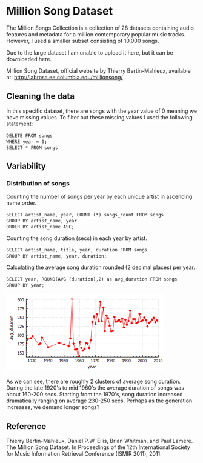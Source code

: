 # Million Song Dataset
The Million Songs Collection is a collection of 28 datasets containing audio features and metadata for a million contemporary popular music tracks. However, I used a smaller subset consisting of 10,000 songs. 

Due to the large dataset I am unable to upload it here, but it can be downloaded here.

Million Song Dataset, official website by Thierry Bertin-Mahieux,
available at: http://labrosa.ee.columbia.edu/millionsong/

## Cleaning the data
In this specific dataset, there are songs with the year value of 0 meaning we have missing values. To filter out these missing values I used the following statement:

```
DELETE FROM songs
WHERE year = 0;
SELECT * FROM songs
```
## Variability
### Distribution of songs
Counting the number of songs per year by each unique artist in ascending name order.

```
SELECT artist_name, year, COUNT (*) songs_count FROM songs
GROUP BY artist_name, year
ORDER BY artist_name ASC;
```
Counting the song duration (secs) in each year by artist.

```
SELECT artist_name, title, year, duration FROM songs
GROUP BY artist_name, year, duration;
```
Calculating the average song duration rounded (2 decimal places) per year.

```
SELECT year, ROUND(AVG (duration),2) as avg_duration FROM songs
GROUP BY year;
```
![alt text](https://github.com/AeKana/Portfolio/blob/master/Million-Song-Dataset/average_song.png)

As we can see, there are roughly 2 clusters of average song duration. During the late 1920's to mid 1960's the average duration of songs was about 160-200 secs. Starting from the 1970's, song duration increased dramatically ranging on average 230-250 secs. Perhaps as the generation increases, we demand longer songs? 

## Reference
Thierry Bertin-Mahieux, Daniel P.W. Ellis, Brian Whitman, and Paul Lamere. 
The Million Song Dataset. In Proceedings of the 12th International Society
for Music Information Retrieval Conference (ISMIR 2011), 2011.
